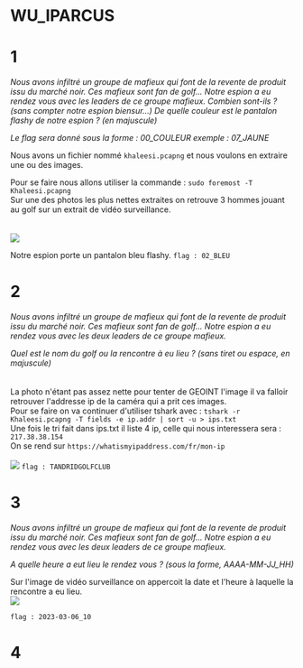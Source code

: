 # WU_IPARCUS
# 1
_Nous avons infiltré un groupe de mafieux qui font de la revente de produit issu du marché noir._
_Ces mafieux sont fan de golf... Notre espion a eu rendez vous avec les leaders de ce groupe mafieux._
_Combien sont-ils ? (sans compter notre espion biensur...)_
_De quelle couleur est le pantalon flashy de notre espion ? (en majuscule)_

_Le flag sera donné sous la forme : 00_COULEUR_
_exemple : 07_JAUNE_


Nous avons un fichier nommé ``khaleesi.pcapng`` et nous voulons en extraire une ou des images.

Pour se faire nous allons utiliser la commande : ``sudo foremost -T  Khaleesi.pcapng``
<br> 
Sur une des photos les plus nettes extraites on retrouve 3 hommes jouant au golf sur un extrait de vidéo surveillance. <br><br><br>
<img src="https://github.com/mrk59/WU_IPARCUS/blob/main/WU_IPARCUS/images/khaleesi_golf.png"> <br>

Notre espion porte un pantalon bleu flashy.
``flag : 02_BLEU``
# 2 
_Nous avons infiltré un groupe de mafieux qui font de la revente de produit issu du marché noir._
_Ces mafieux sont fan de golf... Notre espion a eu rendez vous avec les deux leaders de ce groupe mafieux._

_Quel est le nom du golf ou la rencontre à eu lieu ? (sans tiret ou espace, en majuscule)_
<br><br><br>
La photo n'étant pas assez nette pour tenter de GEOINT l'image il va falloir retrouver l'addresse ip de la caméra qui a prit ces images.<br>
Pour se faire on va continuer d'utiliser tshark avec : ``tshark -r Khaleesi.pcapng -T fields -e ip.addr | sort -u > ips.txt`` <br>
Une fois le tri fait dans ips.txt il liste 4 ip, celle qui nous interessera sera : ``217.38.38.154``<br>
On se rend sur ``https://whatismyipaddress.com/fr/mon-ip``<br><br>
![](https://github.com/mrk59/WU_IPARCUS/blob/main/WU_IPARCUS/images/addr_golf.png)
``flag : TANDRIDGOLFCLUB``
# 3
_Nous avons infiltré un groupe de mafieux qui font de la revente de produit issu du marché noir._
_Ces mafieux sont fan de golf... Notre espion a eu rendez vous avec les deux leaders de ce groupe mafieux._

_A quelle heure a eut lieu le rendez vous ? (sous la forme, AAAA-MM-JJ_HH)_

Sur l'image de vidéo surveillance on appercoit la date et l'heure à laquelle la rencontre a eu lieu. <br>
<img src="https://github.com/mrk59/WU_IPARCUS/blob/main/WU_IPARCUS/images/date_rencontre.png">

``flag : 2023-03-06_10``
# 4
